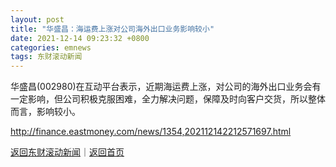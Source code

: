 ```yaml
---
layout: post
title: "华盛昌：海运费上涨对公司海外出口业务影响较小"
date: 2021-12-14 09:23:32 +0800
categories: emnews
tags: 东财滚动新闻
---
```


华盛昌(002980)在互动平台表示，近期海运费上涨，对公司的海外出口业务会有一定影响，但公司积极克服困难，全力解决问题，保障及时向客户交货，所以整体而言，影响较小。

<http://finance.eastmoney.com/news/1354,202112142212571697.html>

[返回东财滚动新闻](//finews.withounder.com/emnews/)｜[返回首页](//finews.withounder.com/)